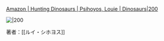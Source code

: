 
[Amazon | Hunting Dinosaurs | Psihoyos, Louie | Dinosaurs|200](https://www.amazon.co.jp/exec/obidos/ASIN/0679431241)

![|200](https://images-na.ssl-images-amazon.com/images/I/51mpgP-HSzL._SY373_BO1,204,203,200_.jpg)

 著者：[[ルイ・シホヨス]]
